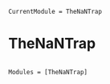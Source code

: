 ```@meta
CurrentModule = TheNaNTrap
```

# TheNaNTrap

```@index
```

```@autodocs
Modules = [TheNaNTrap]
```
